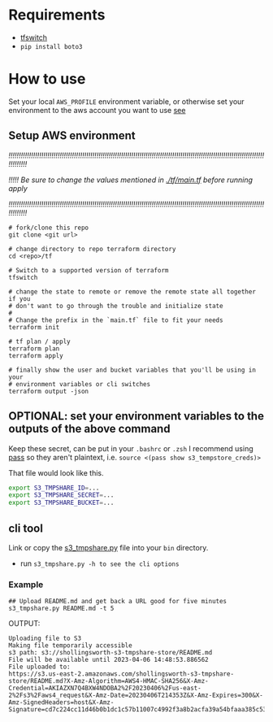 # Requirements

- [tfswitch](https://tfswitch.warrensbox.com/)
- `pip install boto3`

# How to use

Set your local `AWS_PROFILE` environment variable, or otherwise set your
environment to the aws account you want to use [see](https://docs.aws.amazon.com/cli/latest/userguide/cli-configure-envvars.html)

## Setup AWS environment

_*!!!!!!!!!!!!!!!!!!!!!!!!!!!!!!!!!!!!!!!!!!!!!!!!!!!!!!!!!!!!!!!!!!!!!!!!!!!!!!!!!!!!!!!!!!!!!!!!!!!!!!!!!!!!!!!!!!!!!!!!!!!!!!!!!!!!!!*_

_*!!!!! Be sure to change the values mentioned in [./tf/main.tf](./tf/main.tf)*_ 
_*before running apply*_

_*!!!!!!!!!!!!!!!!!!!!!!!!!!!!!!!!!!!!!!!!!!!!!!!!!!!!!!!!!!!!!!!!!!!!!!!!!!!!!!!!!!!!!!!!!!!!!!!!!!!!!!!!!!!!!!!!!!!!!!!!!!!!!!!!!!!!!!*_

```
# fork/clone this repo
git clone <git url>

# change directory to repo terraform directory
cd <repo>/tf

# Switch to a supported version of terraform
tfswitch

# change the state to remote or remove the remote state all together if you
# don't want to go through the trouble and initialize state
# 
# Change the prefix in the `main.tf` file to fit your needs
terraform init

# tf plan / apply
terraform plan
terraform apply

# finally show the user and bucket variables that you'll be using in your
# environment variables or cli switches
terraform output -json
```


## OPTIONAL: set your environment variables to the outputs of the above command

Keep these secret, can be put in your `.bashrc` or `.zsh`
I recommend using [pass](https://www.passwordstore.org/) so they aren't
plaintext, i.e. `source <(pass show s3_tempstore_creds)>`

That file would look like this.

```sh
export S3_TMPSHARE_ID=...
export S3_TMPSHARE_SECRET=...
export S3_TMPSHARE_BUCKET=...
```

## cli tool

Link or copy the [s3_tmpshare.py]('./s3_tmpshare.py') file into your `bin`
directory.

- run `s3_tmpshare.py -h to see the cli options`

### Example
```
## Upload README.md and get back a URL good for five minutes
s3_tmpshare.py README.md -t 5
```

OUTPUT:
```
Uploading file to S3
Making file temporarily accessible
s3 path: s3://shollingsworth-s3-tmpshare-store/README.md
File will be available until 2023-04-06 14:48:53.886562
File uploaded to:
https://s3.us-east-2.amazonaws.com/shollingsworth-s3-tmpshare-store/README.md?X-Amz-Algorithm=AWS4-HMAC-SHA256&X-Amz-Credential=AKIAZXN7Q4BXW4NDOBA2%2F20230406%2Fus-east-2%2Fs3%2Faws4_request&X-Amz-Date=20230406T214353Z&X-Amz-Expires=300&X-Amz-SignedHeaders=host&X-Amz-Signature=cd7c224cc11d46b0b1dc1c57b11007c4992f3a8b2acfa39a54bfaaa385c5367a
```
